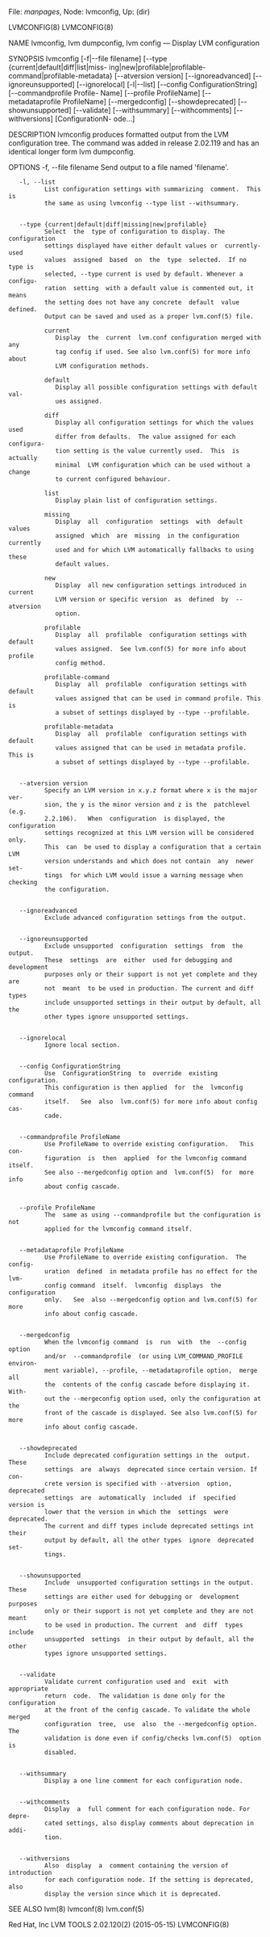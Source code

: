 File: *manpages*,  Node: lvmconfig,  Up: (dir)

LVMCONFIG(8)                                                      LVMCONFIG(8)



NAME
       lvmconfig, lvm dumpconfig, lvm config — Display LVM configuration

SYNOPSIS
       lvmconfig [-f|--file filename] [--type {current|default|diff|list|miss-
       ing|new|profilable|profilable-command|profilable-metadata} [--atversion
       version]   [--ignoreadvanced]   [--ignoreunsupported]   [--ignorelocal]
       [-l|--list] [--config ConfigurationString]  [--commandprofile  Profile-
       Name]    [--profile    ProfileName]   [--metadataprofile   ProfileName]
       [--mergedconfig]  [--showdeprecated]  [--showunsupported]  [--validate]
       [--withsummary]   [--withcomments]   [--withversions]  [ConfigurationN-
       ode...]


DESCRIPTION
       lvmconfig produces formatted output from the  LVM  configuration  tree.
       The  command  was added in release 2.02.119 and has an identical longer
       form lvm dumpconfig.


OPTIONS
       -f, --file filename
              Send output to a file named 'filename'.


       -l, --list
              List configuration settings with summarizing  comment.  This  is
              the same as using lvmconfig --type list --withsummary.


       --type {current|default|diff|missing|new|profilable}
              Select  the  type of configuration to display. The configuration
              settings displayed have either default values or  currently-used
              values  assigned  based  on  the  type  selected.  If no type is
              selected, --type current is used by default. Whenever a configu-
              ration  setting  with a default value is commented out, it means
              the setting does not have any concrete  default  value  defined.
              Output can be saved and used as a proper lvm.conf(5) file.

              current
                 Display  the  current  lvm.conf configuration merged with any
                 tag config if used. See also lvm.conf(5) for more info  about
                 LVM configuration methods.

              default
                 Display all possible configuration settings with default val-
                 ues assigned.

              diff
                 Display all configuration settings for which the values  used
                 differ from defaults.  The value assigned for each configura-
                 tion setting is the value currently used.  This  is  actually
                 minimal  LVM configuration which can be used without a change
                 to current configured behaviour.

              list
                 Display plain list of configuration settings.

              missing
                 Display  all  configuration  settings  with  default   values
                 assigned  which  are  missing  in the configuration currently
                 used and for which LVM automatically fallbacks to using these
                 default values.

              new
                 Display  all new configuration settings introduced in current
                 LVM version or specific version  as  defined  by  --atversion
                 option.

              profilable
                 Display  all  profilable  configuration settings with default
                 values assigned.  See lvm.conf(5) for more info about profile
                 config method.

              profilable-command
                 Display  all  profilable  configuration settings with default
                 values assigned that can be used in command profile. This  is
                 a subset of settings displayed by --type --profilable.

              profilable-metadata
                 Display  all  profilable  configuration settings with default
                 values assigned that can be used in metadata profile. This is
                 a subset of settings displayed by --type --profilable.


       --atversion version
              Specify an LVM version in x.y.z format where x is the major ver-
              sion, the y is the minor version and z is the  patchlevel  (e.g.
              2.2.106).   When  configuration  is displayed, the configuration
              settings recognized at this LVM version will be considered only.
              This  can  be used to display a configuration that a certain LVM
              version understands and which does not contain  any  newer  set-
              tings  for which LVM would issue a warning message when checking
              the configuration.


       --ignoreadvanced
              Exclude advanced configuration settings from the output.


       --ignoreunsupported
              Exclude unsupported  configuration  settings  from  the  output.
              These  settings  are  either  used for debugging and development
              purposes only or their support is not yet complete and they  are
              not  meant  to be used in production. The current and diff types
              include unsupported settings in their output by default, all the
              other types ignore unsupported settings.


       --ignorelocal
              Ignore local section.


       --config ConfigurationString
              Use  ConfigurationString  to  override  existing  configuration.
              This configuration is then applied  for  the  lvmconfig  command
              itself.   See  also  lvm.conf(5) for more info about config cas-
              cade.


       --commandprofile ProfileName
              Use ProfileName to override existing configuration.   This  con-
              figuration  is  then  applied  for the lvmconfig command itself.
              See also --mergedconfig option and  lvm.conf(5)  for  more  info
              about config cascade.


       --profile ProfileName
              The  same as using --commandprofile but the configuration is not
              applied for the lvmconfig command itself.


       --metadataprofile ProfileName
              Use ProfileName to override existing configuration.  The config-
              uration  defined  in metadata profile has no effect for the lvm-
              config command  itself.  lvmconfig  displays  the  configuration
              only.   See  also --mergedconfig option and lvm.conf(5) for more
              info about config cascade.


       --mergedconfig
              When the lvmconfig command  is  run  with  the  --config  option
              and/or  --commandprofile  (or using LVM_COMMAND_PROFILE environ-
              ment variable), --profile, --metadataprofile option,  merge  all
              the  contents of the config cascade before displaying it.  With-
              out the --mergeconfig option used, only the configuration at the
              front of the cascade is displayed. See also lvm.conf(5) for more
              info about config cascade.


       --showdeprecated
              Include deprecated configuration settings in the  output.  These
              settings  are  always  deprecated since certain version. If con-
              crete version is specified with --atversion  option,  deprecated
              settings  are  automatically  included  if  specified version is
              lower that the version in which the  settings  were  deprecated.
              The current and diff types include deprecated settings int their
              output by default, all the other types  ignore  deprecated  set-
              tings.


       --showunsupported
              Include  unsupported configuration settings in the output. These
              settings are either used for debugging or  development  purposes
              only or their support is not yet complete and they are not meant
              to be used in production. The current  and  diff  types  include
              unsupported  settings  in their output by default, all the other
              types ignore unsupported settings.


       --validate
              Validate current configuration used and  exit  with  appropriate
              return  code.  The validation is done only for the configuration
              at the front of the config cascade. To validate the whole merged
              configuration  tree,  use  also  the --mergedconfig option.  The
              validation is done even if config/checks lvm.conf(5)  option  is
              disabled.


       --withsummary
              Display a one line comment for each configuration node.


       --withcomments
              Display  a  full comment for each configuration node. For depre-
              cated settings, also display comments about deprecation in addi-
              tion.


       --withversions
              Also  display  a  comment containing the version of introduction
              for each configuration node. If the setting is deprecated,  also
              display the version since which it is deprecated.


SEE ALSO
       lvm(8) lvmconf(8) lvm.conf(5)



Red Hat, Inc          LVM TOOLS 2.02.120(2) (2015-05-15)          LVMCONFIG(8)
